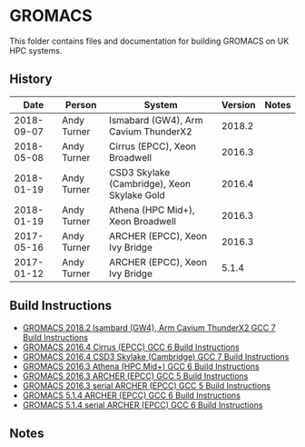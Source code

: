 GROMACS
=======

This folder contains files and documentation for building GROMACS on UK HPC systems.

History
-------

Date | Person | System | Version | Notes
---- | -------|--------|---------|------
2018-09-07 | Andy Turner | Ismabard (GW4), Arm Cavium ThunderX2 | 2018.2 | 
2018-05-08 | Andy Turner | Cirrus (EPCC), Xeon Broadwell | 2016.3 | 
2018-01-19 | Andy Turner | CSD3 Skylake (Cambridge), Xeon Skylake Gold | 2016.4 | 
2018-01-19 | Andy Turner | Athena (HPC Mid+), Xeon Broadwell | 2016.3 | 
2017-05-16 | Andy Turner | ARCHER (EPCC), Xeon Ivy Bridge | 2016.3 | 
2017-01-12 | Andy Turner | ARCHER (EPCC), Xeon Ivy Bridge | 5.1.4 | 

Build Instructions
------------------

* [GROMACS 2018.2 Isambard (GW4), Arm Cavium ThunderX2 GCC 7 Build Instructions](Isambard_2018.2_gcc7.md)
* [GROMACS 2016.4 Cirrus (EPCC) GCC 6 Build Instructions](Cirrus_2016.3_gcc6.md)
* [GROMACS 2016.4 CSD3 Skylake (Cambridge) GCC 7 Build Instructions](CSD3Skylake_2016.4_gcc7.md)
* [GROMACS 2016.3 Athena (HPC Mid+) GCC 6 Build Instructions](Athena_2016.3_gcc6.md)
* [GROMACS 2016.3 ARCHER (EPCC) GCC 5 Build Instructions](ARCHER_2016.3_gcc5_ivybrg.md)
* [GROMACS 2016.3 serial ARCHER (EPCC) GCC 5 Build Instructions](ARCHER_2016.3_gcc5_serial_x86-64.md)
* [GROMACS 5.1.4 ARCHER (EPCC) GCC 6 Build Instructions](ARCHER_5.1.4_gcc6_ivybrg.md)
* [GROMACS 5.1.4 serial ARCHER (EPCC) GCC 6 Build Instructions](ARCHER_5.1.4_gcc6_serial_x86-64.md)

Notes
-----


